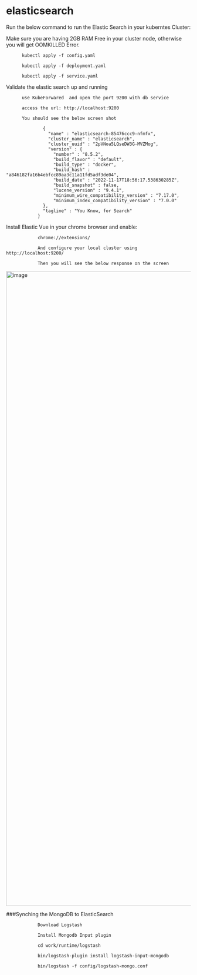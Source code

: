 # elasticsearch


Run the below command to run the Elastic Search in your kuberntes Cluster:

Make sure you are having 2GB RAM Free in your cluster node, otherwise you will get OOMKILLED Error.

          kubectl apply -f config.yaml
          
          kubectl apply -f deployment.yaml
          
          kubectl apply -f service.yaml
          
          
Validate the elastic search up and running

          use KubeForwared  and open the port 9200 with db service
          
          access the url: http://localhost:9200
          
          You should see the below screen shot
          
                  {
                    "name" : "elasticsearch-85476ccc9-nfmfx",
                    "cluster_name" : "elasticsearch",
                    "cluster_uuid" : "2pVNoa5LQseDW3G-MVZMog",
                    "version" : {
                      "number" : "8.5.2",
                      "build_flavor" : "default",
                      "build_type" : "docker",
                      "build_hash" : "a846182fa16b4ebfcc89aa3c11a11fd5adf3de04",
                      "build_date" : "2022-11-17T18:56:17.538630285Z",
                      "build_snapshot" : false,
                      "lucene_version" : "9.4.1",
                      "minimum_wire_compatibility_version" : "7.17.0",
                      "minimum_index_compatibility_version" : "7.0.0"
                  },
                  "tagline" : "You Know, for Search"
                }


Install Elastic Vue in your chrome browser and enable: 

                chrome://extensions/
                
                And configure your local cluster using http://localhost:9200/
                
                Then you will see the below response on the screen

<img width="1728" alt="image" src="https://user-images.githubusercontent.com/109475849/215254979-ffaf4d4c-ba84-4781-aa6b-d358649f26f6.png">


###Synching the MongoDB to ElasticSearch

                Download Logstash
                
                Install Mongodb Input plugin
                
                cd work/runtime/logstash

                bin/logstash-plugin install logstash-input-mongodb

                bin/logstash -f config/logstash-mongo.conf
